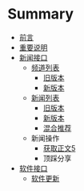 # Summary

* [前言](README.md)
* [重要说明](summarymd.md)
* [新闻接口](xin_wen_jie_kou.md)
   * [频道列表](pin_dao_lie_biao.md)
       * [旧版本](findInfoCateN.md)
       * [新版本](findInfoCateN5.md)
   * [新闻列表](xin_wen_lie_biao.md)
       * [旧版本](findInfoNByCoid.md)
       * [新版本](findInfoNByCoid5.md)
       * [混合推荐](findInfoNByCoidN.md)
   * 新闻操作
       * [获取正文5](getContentService5.md)
       * 顶踩分享
* [软件接口](ruan_jian_jie_kou.md)
   * [软件更新](softUpdate.md)

